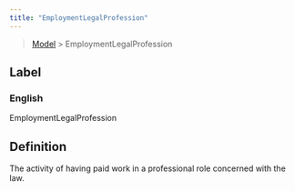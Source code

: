 ```yaml
---
title: "EmploymentLegalProfession"
---
```


> [Model](../../) > EmploymentLegalProfession

## Label

### English
EmploymentLegalProfession


## Definition
The activity of having paid work in a professional role concerned with the law. 


    
